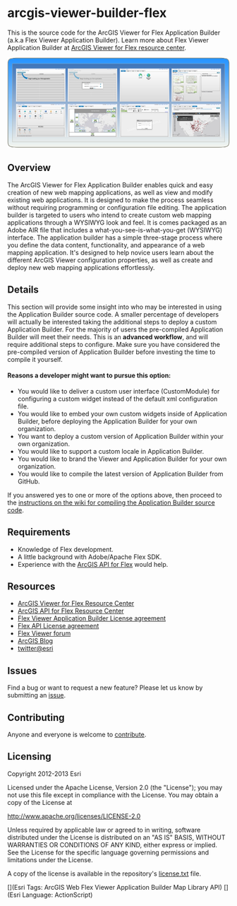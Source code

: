 # arcgis-viewer-builder-flex

This is the source code for the ArcGIS Viewer for Flex Application Builder (a.k.a Flex Viewer Application Builder). Learn more about Flex Viewer Application Builder at [ArcGIS Viewer for Flex resource center](http://links.esri.com/flexviewer).

<!-- arcgis-viewer-flex-builder.png -->
![alt AppBuilder][appbuilder-screenshot]

## Overview

The ArcGIS Viewer for Flex Application Builder enables quick and easy creation of new web mapping applications, as well as view and modify existing web applications. It is designed to make the process seamless without requiring programming or configuration file editing.
The application builder is targeted to users who intend to create custom web mapping applications through a WYSIWYG look and feel. It is comes packaged as an Adobe AIR file that includes a what-you-see-is-what-you-get (WYSIWYG) interface.
The application builder has a simple three-stage process where you define the data content, functionality, and appearance of a web mapping application. It's designed to help novice users learn about the different ArcGIS Viewer configuration properties, as well as create and deploy new web mapping applications effortlessly.

## Details

This section will provide some insight into who may be interested in using the Application Builder source code.  A smaller percentage of developers will actually be interested taking the additional steps to deploy a custom Application Builder.  For the majority of users the pre-compiled Application Builder will meet their needs.  This is an **advanced workflow**, and will require additional steps to configure.  Make sure you have considered the pre-compiled version of Application Builder before investing the time to compile it yourself.

#### Reasons a developer might want to pursue this option:

* You would like to deliver a custom user interface (CustomModule) for configuring a custom widget instead of the default xml configuration file.
* You would like to embed your own custom widgets inside of Application Builder, before deploying the Application Builder for your own organization.
* You want to deploy a custom version of Application Builder within your own organization.
* You would like to support a custom locale in Application Builder.
* You would like to brand the Viewer and Application Builder for your own organization.
* You would like to compile the latest version of Application Builder from GitHub.

If you answered yes to one or more of the options above, then proceed to the [instructions on the wiki for compiling the Application Builder source code][wp1].


## Requirements

* Knowledge of Flex development.
* A little background with Adobe/Apache Flex SDK.
* Experience with the [ArcGIS API for Flex](http://links.esri.com/flex) would help.

## Resources

* [ArcGIS Viewer for Flex Resource Center](http://links.esri.com/flexviewer)
* [ArcGIS API for Flex Resource Center](http://links.esri.com/flex)
* [Flex Viewer Application Builder License agreement](http://www.apache.org/licenses/LICENSE-2.0.html)
* [Flex API License agreement](http://www.esri.com/legal/pdfs/mla_e204_e300/english.pdf)
* [Flex Viewer forum](http://forums.arcgis.com/forums/111-ArcGIS-Viewer-for-Flex)
* [ArcGIS Blog](http://blogs.esri.com/esri/arcgis/tag/flex/)
* [twitter@esri](http://twitter.com/esri)

## Issues

Find a bug or want to request a new feature?  Please let us know by submitting an [issue](https://github.com/Esri/arcgis-viewer-builder-flex/issues).

## Contributing

Anyone and everyone is welcome to [contribute](CONTRIBUTING.md).

## Licensing

Copyright 2012-2013 Esri

Licensed under the Apache License, Version 2.0 (the "License");
you may not use this file except in compliance with the License.
You may obtain a copy of the License at

   http://www.apache.org/licenses/LICENSE-2.0

Unless required by applicable law or agreed to in writing, software
distributed under the License is distributed on an "AS IS" BASIS,
WITHOUT WARRANTIES OR CONDITIONS OF ANY KIND, either express or implied.
See the License for the specific language governing permissions and
limitations under the License.

A copy of the license is available in the repository's [license.txt](https://raw.github.com/Esri/arcgis-viewer-builder-flex/develop/license.txt) file.

[appbuilder-screenshot]: arcgis-viewer-builder-flex.png
[wp1]: https://github.com/Esri/arcgis-viewer-builder-flex/wiki

[](Esri Tags: ArcGIS Web Flex Viewer Application Builder Map Library API)
[](Esri Language: ActionScript)

